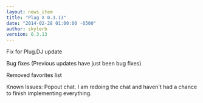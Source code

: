 ```yaml
---
layout: news_item
title: "Plug X 0.3.13"
date: "2014-02-28 01:00:00 -0500"
author: skylerb
version: 0.3.13
---
```


Fix for Plug.DJ update

Bug fixes (Previous updates have just been bug fixes)

Removed favorites list

Known Issues: Popout chat. I am redoing the chat and haven't had a chance to finish implementing everything. 